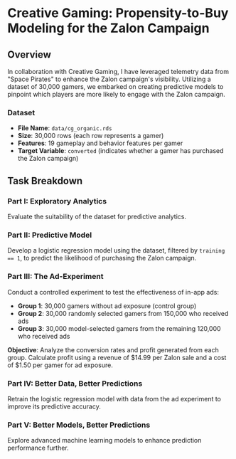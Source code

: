 # Creative Gaming: Propensity-to-Buy Modeling for the Zalon Campaign

## Overview
In collaboration with Creative Gaming, I have leveraged telemetry data from "Space Pirates" to enhance the Zalon campaign's visibility. Utilizing a dataset of 30,000 gamers, we embarked on creating predictive models to pinpoint which players are more likely to engage with the Zalon campaign.

### Dataset
- **File Name**: `data/cg_organic.rds`
- **Size**: 30,000 rows (each row represents a gamer)
- **Features**: 19 gameplay and behavior features per gamer
- **Target Variable**: `converted` (indicates whether a gamer has purchased the Zalon campaign)

## Task Breakdown

### Part I: Exploratory Analytics
Evaluate the suitability of the dataset for predictive analytics.

### Part II: Predictive Model
Develop a logistic regression model using the dataset, filtered by `training == 1`, to predict the likelihood of purchasing the Zalon campaign.

### Part III: The Ad-Experiment
Conduct a controlled experiment to test the effectiveness of in-app ads:
- **Group 1**: 30,000 gamers without ad exposure (control group)
- **Group 2**: 30,000 randomly selected gamers from 150,000 who received ads
- **Group 3**: 30,000 model-selected gamers from the remaining 120,000 who received ads

**Objective**: Analyze the conversion rates and profit generated from each group. Calculate profit using a revenue of $14.99 per Zalon sale and a cost of $1.50 per gamer for ad exposure.

### Part IV: Better Data, Better Predictions
Retrain the logistic regression model with data from the ad experiment to improve its predictive accuracy.

### Part V: Better Models, Better Predictions
Explore advanced machine learning models to enhance prediction performance further.

